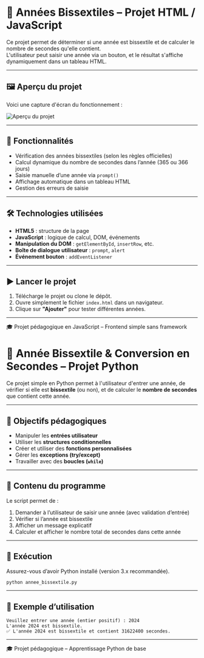 
# 📆 Années Bissextiles – Projet HTML / JavaScript

Ce projet permet de déterminer si une année est bissextile et de calculer le nombre de secondes qu'elle contient.  
L'utilisateur peut saisir une année via un bouton, et le résultat s'affiche dynamiquement dans un tableau HTML.

---

## 🖼️ Aperçu du projet

Voici une capture d'écran du fonctionnement :

![Aperçu du projet](./tableauanneejs.png)

---

## 🚀 Fonctionnalités

- Vérification des années bissextiles (selon les règles officielles)
- Calcul dynamique du nombre de secondes dans l’année (365 ou 366 jours)
- Saisie manuelle d’une année via `prompt()`
- Affichage automatique dans un tableau HTML
- Gestion des erreurs de saisie

---

## 🛠️ Technologies utilisées

- **HTML5** : structure de la page
- **JavaScript** : logique de calcul, DOM, événements
- **Manipulation du DOM** : `getElementById`, `insertRow`, etc.
- **Boîte de dialogue utilisateur** : `prompt`, `alert`
- **Événement bouton** : `addEventListener`

---

## ▶️ Lancer le projet

1. Télécharge le projet ou clone le dépôt.
2. Ouvre simplement le fichier `index.html` dans un navigateur.
3. Clique sur **"Ajouter"** pour tester différentes années.

---
🎓 Projet pédagogique en JavaScript – Frontend simple sans framework

# 📅 Année Bissextile & Conversion en Secondes – Projet Python

Ce projet simple en Python permet à l'utilisateur d'entrer une année, de vérifier si elle est **bissextile** (ou non), et de calculer le **nombre de secondes** que contient cette année.

---

## 🧠 Objectifs pédagogiques

- Manipuler les **entrées utilisateur**
- Utiliser les **structures conditionnelles**
- Créer et utiliser des **fonctions personnalisées**
- Gérer les **exceptions (try/except)**
- Travailler avec des **boucles (`while`)**

---

## 📂 Contenu du programme

Le script permet de :
1. Demander à l’utilisateur de saisir une année (avec validation d’entrée)
2. Vérifier si l’année est bissextile
3. Afficher un message explicatif
4. Calculer et afficher le nombre total de secondes dans cette année

---

## 🚀 Exécution

Assurez-vous d’avoir Python installé (version 3.x recommandée).

```bash
python annee_bissextile.py
```

---

## 📌 Exemple d’utilisation

```
Veuillez entrer une année (entier positif) : 2024
L'année 2024 est bissextile.
✅ L'année 2024 est bissextile et contient 31622400 secondes.
```

--- 
🎓 Projet pédagogique – Apprentissage Python de base
